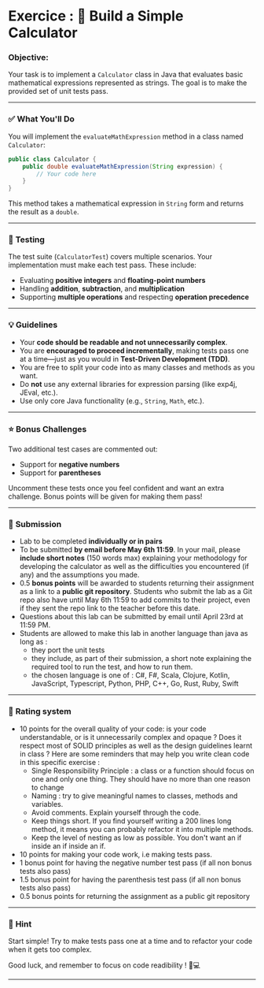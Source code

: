 ﻿# Exercice :  🧮 **Build a Simple Calculator**

### **Objective:**
Your task is to implement a `Calculator` class in Java that evaluates basic mathematical expressions represented as strings. The goal is to make the provided set of unit tests pass.

---

### ✅ **What You'll Do**
You will implement the `evaluateMathExpression` method in a class named `Calculator`:

```java
public class Calculator {
    public double evaluateMathExpression(String expression) {
        // Your code here
    }
}
```

This method takes a mathematical expression in `String` form and returns the result as a `double`.

---

### 🧪 **Testing**
The test suite (`CalculatorTest`) covers multiple scenarios. Your implementation must make each test pass. These include:

- Evaluating **positive integers** and **floating-point numbers**
- Handling **addition**, **subtraction**, and **multiplication**
- Supporting **multiple operations** and respecting **operation precedence**

---

### 💡 **Guidelines**
- Your **code should be readable and not unnecessarily complex**.
- You are **encouraged to proceed incrementally**, making tests pass one at a time—just as you would in **Test-Driven Development (TDD)**.
- You are free to split your code into as many classes and methods as you want.
- Do **not** use any external libraries for expression parsing (like exp4j, JEval, etc.).
- Use only core Java functionality (e.g., `String`, `Math`, etc.).

---

### ⭐ **Bonus Challenges**
Two additional test cases are commented out:
- Support for **negative numbers**
- Support for **parentheses**

Uncomment these tests once you feel confident and want an extra challenge. Bonus points will be given for making them pass!

---

### 📝 **Submission**
- Lab to be completed **individually or in pairs**
- To be submitted **by email before May 6th 11:59**. In your mail, please **include short notes** (150 words max) explaining your methodology for developing the calculator as well as the difficulties you encountered (if any) and the assumptions you made.
- 0.5 **bonus points** will be awarded to students returning their assignment as a link to a **public git repository**. Students who submit the lab as a Git repo also have until May 6th 11:59 to add commits to their project, even if they sent the repo link to the teacher before this date.
- Questions about this lab can be submitted by email until April 23rd at 11:59 PM.
- Students are allowed to make this lab in another language than java as long as :
  - they port the unit tests
  - they include, as part of their submission, a short note explaining the required tool to run the test, and how to run them.
  - the chosen language is one of : C#, F#, Scala, Clojure, Kotlin, JavaScript, Typescript, Python, PHP, C++, Go, Rust, Ruby, Swift
---

### 💯 **Rating system**
- 10 points for the overall quality of your code: is your code understandable, or is it unnecessarily complex and opaque ? Does it respect most of SOLID principles as well as the design guidelines learnt in class ? Here are some reminders that may help you write clean code in this specific exercise :
  - Single Responsibility Principle : a class or a function should focus on one and only one thing. They should have no more than one reason to change
  - Naming : try to give meaningful names to classes, methods and variables.
  - Avoid comments. Explain yourself through the code.
  - Keep things short. If you find yourself writing a 200 lines long method, it means you can probably refactor it into multiple methods.
  - Keep the level of nesting as low as possible. You don't want an if inside an if inside an if.
- 10 points for making your code work, i.e making tests pass.
- 1 bonus point for having the negative number test pass (if all non bonus tests also pass)
- 1.5 bonus point for having the parenthesis test pass (if all non bonus tests also pass)
- 0.5 bonus points for returning the assignment as a public git repository
---

### 🧠 **Hint**
Start simple! Try to make tests pass one at a time and to refactor your code when it gets too complex.

Good luck, and remember to focus on code readibility ! 🧠💻

--- 